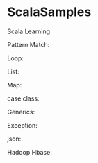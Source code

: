 # ScalaSamples
Scala Learning

Pattern Match:

Loop:

List:

Map:

case class:

Generics:


Exception:


json:


Hadoop Hbase:

